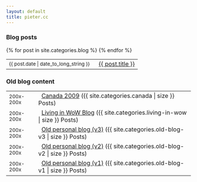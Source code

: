 ```yaml
---
layout: default
title: pieter.cc
---
```


<div id="content">
	<section>
		<h3>Blog posts</h3>
		<table>
			{% for post in site.categories.blog %}
			<tr><td><small>{{ post.date | date_to_long_string }}</small></td><td> &#160; <a href="{{ post.url }}">{{ post.title }}</a></td></tr>{% endfor %}
		</table>
	</section>
	<section>
		<table>
			<h3>Old blog content</h3>
			<tr><td><small>200x-200x</small></td><td> &#160; <a href="/blogs/canada/">Canada 2009</a> ({{ site.categories.canada | size }} Posts)</td></tr>
			<tr><td><small>200x-200x</small></td><td> &#160; <a href="/blogs/living-in-wow/">Living in WoW Blog</a> ({{ site.categories.living-in-wow | size }} Posts)</td></tr>
			<tr><td><small>200x-200x</small></td><td> &#160; <a href="/blogs/old-blog-v3/">Old personal blog (v3)</a> ({{ site.categories.old-blog-v3 | size }} Posts)</td></tr>
			<tr><td><small>200x-200x</small></td><td> &#160; <a href="/blogs/old-blog-v2/">Old personal blog (v2)</a> ({{ site.categories.old-blog-v2 | size }} Posts)</td></tr>
			<tr><td><small>200x-200x</small></td><td> &#160; <a href="/blogs/old-blog-v1/">Old personal blog (v1)</a> ({{ site.categories.old-blog-v1 | size }} Posts)</td></tr>
		</table>
	</section>
</div>